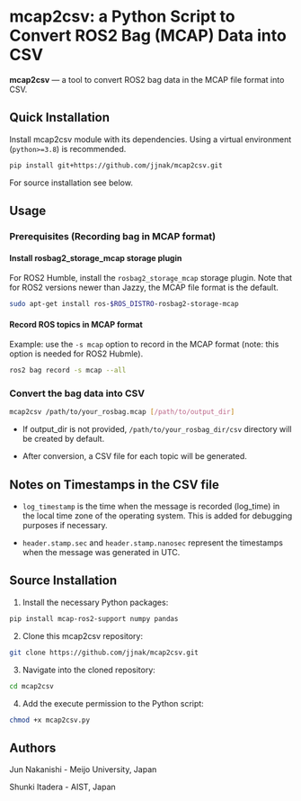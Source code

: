 # mcap2csv: a Python Script to Convert ROS2 Bag (MCAP) Data into CSV
**mcap2csv** — a tool to convert ROS2 bag data in the MCAP file format into CSV.


## Quick Installation

Install mcap2csv module with its dependencies. Using a virtual environment (`python>=3.8`) is recommended.
```bash
pip install git+https://github.com/jjnak/mcap2csv.git
```
For source installation see below.

## Usage
### Prerequisites (Recording bag in MCAP format)

#### Install rosbag2_storage_mcap storage plugin
For ROS2 Humble, install the `rosbag2_storage_mcap` storage plugin. Note that for ROS2 versions newer than Jazzy, the MCAP file format is the default. 

```bash
sudo apt-get install ros-$ROS_DISTRO-rosbag2-storage-mcap
```

#### Record ROS topics in MCAP format
Example: use the `-s mcap` option to record in the MCAP format (note: this option is needed for ROS2 Hubmle).
```bash
ros2 bag record -s mcap --all
```

### Convert the bag data into CSV

```bash
mcap2csv /path/to/your_rosbag.mcap [/path/to/output_dir]
```
* If output_dir is not provided, `/path/to/your_rosbag_dir/csv` directory will be created by default. 

* After conversion, a CSV file for each topic will be generated.

## Notes on Timestamps in the CSV file
* `log_timestamp` is the time when the message is recorded (log_time) in the local time zone of the operating system. This is added for debugging purposes if necessary.

* `header.stamp.sec` and `header.stamp.nanosec` represent the timestamps when the message was generated in UTC.

## Source Installation

1. Install the necessary Python packages:
```bash
pip install mcap-ros2-support numpy pandas
```

2. Clone this mcap2csv repository:
```bash
git clone https://github.com/jjnak/mcap2csv.git
```
3. Navigate into the cloned repository:
```bash
cd mcap2csv
```

4. Add the execute permission to the Python script:
```bash
chmod +x mcap2csv.py
```

## Authors
Jun Nakanishi - Meijo University, Japan

Shunki Itadera - AIST, Japan
